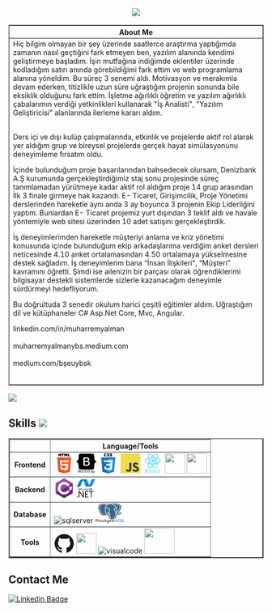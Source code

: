<p align="center">
    <img src="https://readme-typing-svg.herokuapp.com/?lines=Hello+Welcome+to+my+Github+page;I+am+a+Software+Developer+and+Business+Analyst&font=Fira%20Code&center=true&width=740&height=45&color=293462&vCenter=true&size=27">
</p>

<table border="1" width="70%" cellpadding="10" cellspacing="10">
 <thead>
      <tr>
        <th>About Me</th>
      </tr>
    </thead>
    <tbody>
       <tr>
            <td>Hiç bilgim olmayan bir şey üzerinde saatlerce araştırma yaptığımda zamanın nasıl geçtiğini fark etmeyen ben, yazılım alanında kendimi geliştirmeye başladım. İşin mutfağına indiğimde eklentiler üzerinde kodladığım satırı anında görebildiğimi fark ettim ve web programlama alanına yöneldim. Bu süreç 3 senemi aldı. Motivasyon ve merakımla devam ederken, titizlikle uzun süre uğraştığım projenin sonunda bile eksiklik olduğunu fark ettim. İşletme ağırlıklı öğretim ve yazılım ağırlıklı çabalarımın verdiği yetkinlikleri kullanarak "İş Analisti", "Yazılım Geliştiricisi" alanlarında ilerleme kararı aldım.<br> <br>

Ders içi ve dışı kulüp çalışmalarında, etkinlik ve projelerde aktif rol alarak yer aldığım grup ve bireysel projelerde gerçek hayat simülasyonunu deneyimleme fırsatım oldu.

İçinde bulunduğum proje başarılarından bahsedecek olursam, Denizbank A.Ş kurumunda gerçekleştirdiğimiz staj sonu projesinde süreç tanımlamadan yürütmeye kadar aktif rol aldığım proje 14 grup arasından İlk 3 finale girmeye hak kazandı. E- Ticaret, Girişimcilik, Proje Yönetimi derslerinden hareketle aynı anda 3 ay boyunca 3 projenin Ekip Liderliğini yaptım. Bunlardan E- Ticaret projemiz yurt dışından 3 teklif aldı ve havale yöntemiyle web sitesi üzerinden 10 adet satışını gerçekleştirdik.

İş deneyimlerimden hareketle müşteriyi anlama ve kriz yönetimi konusunda içinde bulunduğum ekip arkadaşlarıma verdiğim anket dersleri neticesinde 4.10 anket ortalamasından 4.50 ortalamaya yükselmesine destek sağladım. İş deneyimlerim bana “İnsan İlişkileri”, “Müşteri” kavramını öğretti. Şimdi ise ailenizin bir parçası olarak öğrendiklerimi bilgisayar destekli sistemlerde sizlerle kazanacağım
deneyimle sürdürmeyi hedefliyorum.

Bu doğrultuda 3 senedir okulum harici çeşitli eğitimler aldım. Uğraştığım dil ve kütüphaneler C# Asp.Net Core, Mvc, Angular.

linkedin.com/in/muharremyalman <br> <br>
muharremyalmanybs.medium.com  <br> <br>
medium.com/bşeuybsk <br> <br>
           </td>
          </tr>
          </tbody>
</table>

  <div>
        <a href="https://github.com/muharremyalman">
            <img align="center" src="https://github-readme-stats.vercel.app/api?username=muharremyalman&show_icons=true&bg_color=0d1117&text_color=bdc3c7&title_color=f1c40f&icon_color=f1c40f&hide_border=true" />
        </a>

<div>
    <div>
        <h2> Skills <img src = "https://media2.giphy.com/media/QssGEmpkyEOhBCb7e1/giphy.gif?cid=ecf05e47a0n3gi1bfqntqmob8g9aid1oyj2wr3ds3mg700bl&rid=giphy.gif" width = 32> </h2>
    </div>
    <div>
        <table border="2" width="70%" cellpadding="10" cellspacing="10">
            <thead>
              <tr>
                <th></th>
                <th>Language/Tools</th>
              </tr>
            </thead>
            <tbody>
                <tr>
                    <th>Frontend</td>
                      <td>
                        <img src="https://raw.githubusercontent.com/devicons/devicon/master/icons/html5/html5-original-wordmark.svg" width="40" height="40" />
                        <img src="https://raw.githubusercontent.com/devicons/devicon/master/icons/bootstrap/bootstrap-plain-wordmark.svg" alt="bootstrap" width="40"                            height="40"/>
                        <img src="https://raw.githubusercontent.com/devicons/devicon/master/icons/css3/css3-original-wordmark.svg" width="40" height="40" />
                        <img src="https://raw.githubusercontent.com/devicons/devicon/master/icons/javascript/javascript-original.svg" width="40" height="40" />
                        <img src="https://raw.githubusercontent.com/devicons/devicon/master/icons/react/react-original-wordmark.svg" width="40" height="40" />
                        <img src="https://user-images.githubusercontent.com/81612480/170154947-688736c7-2026-4a43-9633-ce5d0facae9e.png" width="40" height="40" />
                        <img src="https://user-images.githubusercontent.com/81612480/170480034-7a192755-70ef-4d44-8fe3-dcef22f4869b.png" width="40" height="40" />
                    </td>
                 </tr>
                  <tr>
                    <th>Backend</td>
                    <td>
                        <img src="https://raw.githubusercontent.com/devicons/devicon/master/icons//csharp/csharp-original.svg" width="40" height="40" />  
                        <img src="https://raw.githubusercontent.com/devicons/devicon/master/icons/dot-net/dot-net-original-wordmark.svg" width="40" height="40" />
                    </td>
                  </tr>
                  <tr>
                    <th>Database</td>
                      <td>
                        <img src="https://upload.wikimedia.org/wikipedia/de/thumb/8/8c/Microsoft_SQL_Server_Logo.svg/2000px-Microsoft_SQL_Server_Logo.svg.png"                                  alt="sqlserver" width="60" height="40"/>
                        <img src="https://raw.githubusercontent.com/devicons/devicon/master/icons/postgresql/postgresql-original-wordmark.svg" alt="postgresql"                                   width="60" height="40"/>
                    </td>
                  </tr>
                    <th>Tools</th>
                      <td>
                        <img src="https://raw.githubusercontent.com/devicons/devicon/master/icons/github/github-original.svg" width="40" height="40" />
                         <img src ="https://user-images.githubusercontent.com/81612480/170158125-06d02884-224c-49a7-a455-8877279389f2.jpg" width="40" height="40" />
                        <img src="https://user-images.githubusercontent.com/59020581/117362577-18555280-aec4-11eb-94ef-401c9f28eb38.png" alt="visualcode" width="40"                            height="40"/>   
                        <img src="https://user-images.githubusercontent.com/81612480/170480203-60c67047-34c5-4254-8b61-93959d793b60.png" width="60" height="50" />
                    </td>
                  </tr>
            </tbody>
        </table>
    </div>
</div>

 ## Contact Me 
[![Linkedin Badge](https://img.shields.io/badge/muharremyalman-follow%20on%20linkedin-blue?style=for-the-badge&logo=linkedin)](https://www.linkedin.com/in/muharremyalman/)

